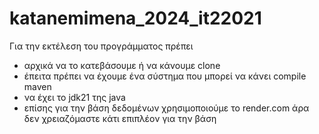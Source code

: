 # katanemimena_2024_it22021

Για την εκτέλεση του προγράμματος πρέπει
- αρχικά να το κατεβάσουμε ή να κάνουμε clone 
- έπειτα πρέπει να έχουμε ένα σύστημα που μπορεί να κάνει compile   maven
- να έχει το jdk21 της java
- επίσης για την βάση δεδομένων χρησιμοποιούμε το render.com άρα δεν χρειαζόμαστε κάτι επιπλέον για την  βάση
